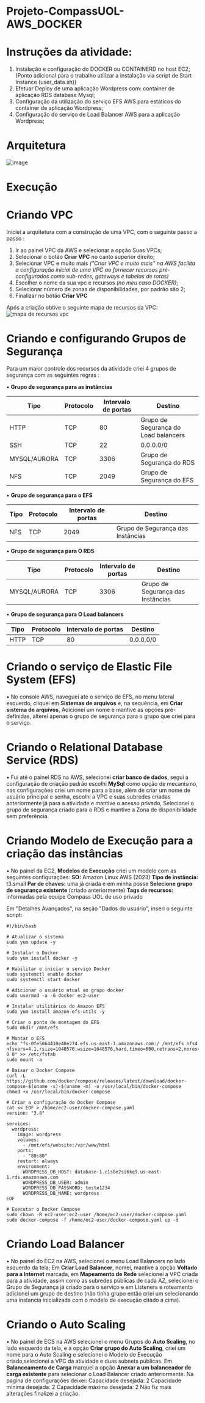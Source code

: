 # Projeto-CompassUOL-AWS_DOCKER

# Instruções da atividade: 

1. Instalação e configuração do DOCKER ou CONTAINERD no host EC2;
(Ponto adicional para o trabalho utilizar a instalação via script de Start Instance (user_data.sh))
2. Efetuar Deploy de uma aplicação Wordpress com: container de aplicação RDS database Mysql;
3. Configuração da utilização do serviço EFS AWS para estáticos do container de aplicação Wordpress;
4. Configuração do serviço de Load Balancer AWS para a aplicação Wordpress;

# Arquitetura
![image](https://github.com/Gustavopedoni1/Projeto-CompassUOL-AWS_DOCKER/assets/157602238/54982031-6a38-4acf-a328-e33254a6617a)

# Execução

# Criando VPC

Iniciei a arquitetura com a construção de uma VPC, com o seguinte passo a passo :

1. Ir ao painel VPC da AWS e selecionar a opção Suas VPCs;
2. Selecionar o botão **Criar VPC** no canto superior direito;
3. Selecionar VPC e muito mais _("Criar VPC e muito mais" na AWS facilita a configuração inicial de uma VPC ao fornecer recursos pré-configurados como sub-redes, gateways e tabelas de rotas)_
4. Escolher o nome da sua vpc e recursos _(no meu caso DOCKER)_;
5. Selecionar número de zonas de disponibilidades, por padrão são 2;
6. Finalizar no botão **Criar VPC**

Após a criação obtive o seguinte mapa de recursos da VPC:
![mapa de recursos vpc](https://github.com/Gustavopedoni1/Projeto-CompassUOL-AWS_DOCKER/assets/157602238/df25e461-2167-412c-83e8-58df16f195ff)

# Criando e configurando Grupos de Segurança 

Para um maior controle dos recursos da atividade criei 4 grupos de segurança com as seguintes regras :

• **Grupo de segurança para as instâncias**

| Tipo | Protocolo | Intervalo de portas | Destino |
|---|---|---|---|
| HTTP | TCP | 80 |Grupo de Segurança do Load balancers|
| SSH | TCP | 22 |0.0.0.0/0 |
| MYSQL/AURORA | TCP | 3306 | Grupo de Segurança do RDS|
| NFS | TCP | 2049 | Grupo de Segurança do EFS|

• **Grupo de segurança para o EFS**

| Tipo | Protocolo | Intervalo de portas | Destino |
|---|---|---|---|
| NFS | TCP | 2049 |Grupo de Segurança das Instâncias|

• **Grupo de segurança para O RDS**

| Tipo | Protocolo | Intervalo de portas | Destino |
|---|---|---|---|
| MYSQL/AURORA | TCP | 3306 | Grupo de Segurança das Instâncias|


• **Grupo de segurança para O Load balancers**

| Tipo | Protocolo | Intervalo de portas | Destino |
|---|---|---|---|
| HTTP | TCP | 80 |0.0.0.0/0|

# Criando o serviço de Elastic File System (EFS)

• No console AWS, naveguei até o serviço de EFS, no menu lateral esquerdo, cliquei em __Sistemas de arquivos__ e, na sequência, em __Criar sistema de arquivos__, Adicionei um nome e mantive as opções pré-definidas, alterei apenas o grupo de segurança para o grupo que criei para o serviço. 

# Criando o Relational Database Service (RDS)

• Fui até o painel RDS na AWS, selecionei __criar banco de dados__, segui a configuração de criação padrão escolhi **MySql** como opção de mecanismo, nas configurações criei um nome para a base, além de criar um nome de usuário principal e senha, escolhi a VPC e suas subredes criadas anteriormente já para a atividade e mantive o acesso privado, Selecionei o grupo de segurança criado para o RDS e mantive a Zona de disponibilidade sem preferência.

# Criando Modelo de Execução para a criação das instâncias

• No painel da EC2, __Modelos de Execução__ criei um modelo com as seguintes configurações:
**SO:** Amazon Linux AWS (2023)
**Tipo de instância:** t3.small
**Par de chaves:** uma já criada e em minha posse 
**Selecione grupo de segurança existente** (criado anteriormente)
**Tags de recursos:** informadas pela equipe Compass UOL de uso privado

Em "Detalhes Avançados", na seção "Dados do usuário", inseri o seguinte script:

```
#!/bin/bash

# Atualizar o sistema
sudo yum update -y

# Instalar o Docker
sudo yum install docker -y

# Habilitar e iniciar o serviço Docker
sudo systemctl enable docker
sudo systemctl start docker

# Adicionar o usuário atual ao grupo docker
sudo usermod -a -G docker ec2-user

# Instalar utilitários do Amazon EFS
sudo yum install amazon-efs-utils -y

# Criar o ponto de montagem do EFS
sudo mkdir /mnt/efs

# Montar o EFS
echo "fs-0fe5064410e40e274.efs.us-east-1.amazonaws.com:/ /mnt/efs nfs4 nfsvers=4.1,rsize=1048576,wsize=1048576,hard,timeo=600,retrans=2,noresvport,_netdev 0 0" >> /etc/fstab
sudo mount -a

# Baixar o Docker Compose
curl -L https://github.com/docker/compose/releases/latest/download/docker-compose-$(uname -s)-$(uname -m) -o /usr/local/bin/docker-compose
chmod +x /usr/local/bin/docker-compose

# Criar a configuração do Docker Compose
cat << EOF > /home/ec2-user/docker-compose.yaml
version: "3.8"

services:
  wordpress:
    image: wordpress
    volumes:
      - /mnt/efs/website:/var/www/html
    ports:
      - "80:80"
    restart: always
    environment:
      WORDPRESS_DB_HOST: database-1.c1s8e2si6kq9.us-east-1.rds.amazonaws.com
      WORDPRESS_DB_USER: admin
      WORDPRESS_DB_PASSWORD: teste1234
      WORDPRESS_DB_NAME: wordpress
EOF

# Executar o Docker Compose
sudo chown -R ec2-user:ec2-user /home/ec2-user/docker-compose.yaml
sudo docker-compose -f /home/ec2-user/docker-compose.yaml up -d
```

# Criando Load Balancer 

• No painel do EC2 na AWS, selecionei o menu Load Balancers no lado esquerdo da tela;
Em __Criar Load Balancer__, nomei, mantive a opção __Voltado para a Internet__ marcada, em __Mapeamento de Rede__ selecionei a VPC criada para a atividade, assim como as subredes públicas de cada AZ, selecionei o Grupo de Segurança já criado para o serviço e em Listeners e roteamento adicionei um grupo de destino (não tinha grupo então criei um selecionando uma instancia inicializada com o modelo de execução citado a cima).

# Criando o Auto Scaling 

• No painel de ECS na AWS selecionei o menu Grupos do __Auto Scaling__, no lado esquerdo da tela, e a opção __Criar grupo do Auto Scaling__, criei um nome para o Auto Scaling e selecionei o Modelo de Execução criado,selecionei a VPC da atividade e duas subnets públicas. Em __Balanceamento de Carga__ marquei a opção __Anexar a um balanceador de carga existente__ para selecionar o Load Balancer criado anteriormente. Na pagina de configurações deixei:
Capacidade desejada: 2
Capacidade mínima desejada: 2
Capacidade máxima desejada: 2
Não fiz mais alterações finalizei a criação.




